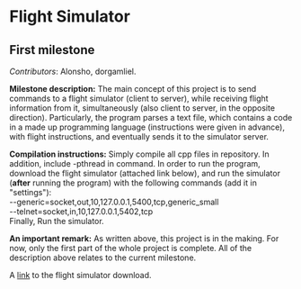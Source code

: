 Flight Simulator
=======

First milestone
-----------
_Contributors_: Alonsho, dorgamliel.

**Milestone description:** The main concept of this project is to send commands to a flight simulator (client to server), while receiving flight information from it, simultaneously  (also client to server, in the opposite direction).
Particularly, the program parses a text file, which contains a code in a made up programming language (instructions were given in advance), with flight instructions, and eventually sends it to the simulator server.

**Compilation instructions:** Simply compile all cpp files in repository. In addition, include -pthread in command.
In order to run the program, download the flight simulator (attached link below), and run the simulator (**after** running the program) with the following commands (add it in "settings"):   
--generic=socket,out,10,127.0.0.1,5400,tcp,generic_small    
--telnet=socket,in,10,127.0.0.1,5402,tcp  
Finally, Run the simulator.


**An important remark:** As written above, this project is in the making.  For now, only the first part of the whole project is complete. All of the description above relates to the current milestone.

A [link](https://www.flightgear.org/download/) to the flight simulator download.
